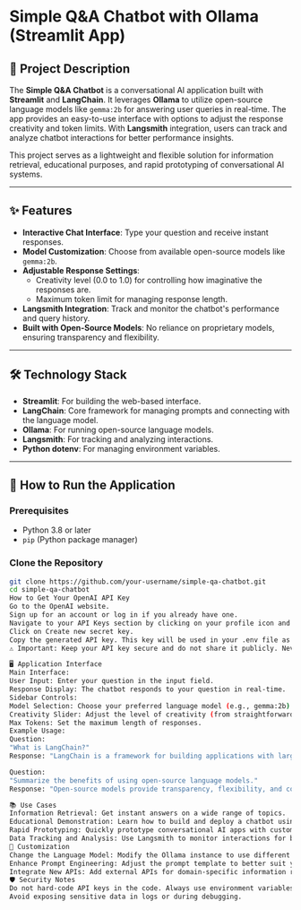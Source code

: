 # Simple Q&A Chatbot with Ollama (Streamlit App)

## 📖 Project Description
The **Simple Q&A Chatbot** is a conversational AI application built with **Streamlit** and **LangChain**. It leverages **Ollama** to utilize open-source language models like `gemma:2b` for answering user queries in real-time. The app provides an easy-to-use interface with options to adjust the response creativity and token limits. With **Langsmith** integration, users can track and analyze chatbot interactions for better performance insights.

This project serves as a lightweight and flexible solution for information retrieval, educational purposes, and rapid prototyping of conversational AI systems.

---

## ✨ Features
- **Interactive Chat Interface**: Type your question and receive instant responses.
- **Model Customization**: Choose from available open-source models like `gemma:2b`.
- **Adjustable Response Settings**:
  - Creativity level (0.0 to 1.0) for controlling how imaginative the responses are.
  - Maximum token limit for managing response length.
- **Langsmith Integration**: Track and monitor the chatbot's performance and query history.
- **Built with Open-Source Models**: No reliance on proprietary models, ensuring transparency and flexibility.

---

## 🛠️ Technology Stack
- **Streamlit**: For building the web-based interface.
- **LangChain**: Core framework for managing prompts and connecting with the language model.
- **Ollama**: For running open-source language models.
- **Langsmith**: For tracking and analyzing interactions.
- **Python dotenv**: For managing environment variables.

---

## 🚀 How to Run the Application

### Prerequisites
- Python 3.8 or later
- `pip` (Python package manager)

### Clone the Repository
```bash
git clone https://github.com/your-username/simple-qa-chatbot.git
cd simple-qa-chatbot
How to Get Your OpenAI API Key
Go to the OpenAI website.
Sign up for an account or log in if you already have one.
Navigate to your API Keys section by clicking on your profile icon and selecting API Keys.
Click on Create new secret key.
Copy the generated API key. This key will be used in your .env file as OPENAI_API_KEY.
⚠️ Important: Keep your API key secure and do not share it publicly. Never hard-code it into your scripts. Always use environment variables to manage it.

🖥️ Application Interface
Main Interface:
User Input: Enter your question in the input field.
Response Display: The chatbot responds to your question in real-time.
Sidebar Controls:
Model Selection: Choose your preferred language model (e.g., gemma:2b).
Creativity Slider: Adjust the level of creativity (from straightforward answers to more imaginative ones).
Max Tokens: Set the maximum length of responses.
Example Usage:
Question:
"What is LangChain?"
Response: "LangChain is a framework for building applications with large language models (LLMs) through composability."

Question:
"Summarize the benefits of using open-source language models."
Response: "Open-source models provide transparency, flexibility, and control, ensuring data security and reducing dependency on proprietary solutions."

📚 Use Cases
Information Retrieval: Get instant answers on a wide range of topics.
Educational Demonstration: Learn how to build and deploy a chatbot using LangChain and open-source models.
Rapid Prototyping: Quickly prototype conversational AI apps with customizable settings.
Data Tracking and Analysis: Use Langsmith to monitor interactions for better performance insights.
🧩 Customization
Change the Language Model: Modify the Ollama instance to use different open-source models.
Enhance Prompt Engineering: Adjust the prompt template to better suit your use case.
Integrate New APIs: Add external APIs for domain-specific information retrieval.
🛡️ Security Notes
Do not hard-code API keys in the code. Always use environment variables.
Avoid exposing sensitive data in logs or during debugging.




    
